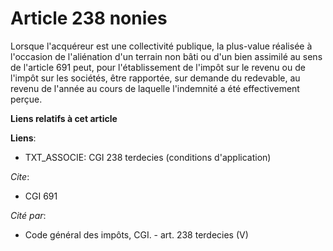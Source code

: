 # Article 238 nonies

Lorsque l'acquéreur est une collectivité publique, la plus-value réalisée à l'occasion de l'aliénation d'un terrain non bâti
ou d'un bien assimilé au sens de l'article 691 peut, pour l'établissement de l'impôt sur le revenu ou de l'impôt sur les
sociétés, être rapportée, sur demande du redevable, au revenu de l'année au cours de laquelle l'indemnité a été effectivement
perçue.

**Liens relatifs à cet article**

**Liens**:

  - TXT_ASSOCIE: CGI 238 terdecies (conditions d'application)

_Cite_:

  - CGI 691

_Cité par_:

  - Code général des impôts, CGI. - art. 238 terdecies (V)
